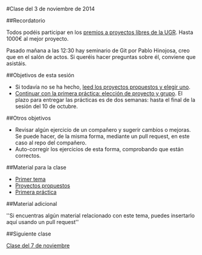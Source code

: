 #Clase del 3 de noviembre de 2014

##Recordatorio

Todos podéis participar en los [premios a proyectos libres de la UGR](http://osl.ugr.es/2014/09/26/premios-a-proyectos-libres-de-la-ugr/). Hasta 1000€ al mejor proyecto.

Pasado mañana a las 12:30 hay seminario de Git por Pablo Hinojosa, creo que en el salón de actos. Si queréis hacer preguntas sobre él, conviene que asistáis.

##Objetivos de esta sesión

* Si todavía no se ha hecho, [leed los proyectos propuestos y elegir uno](../proyectos_propuestos.md). 
* [Continuar con la primera práctica: elección de proyecto y grupo](http://jj.github.io/CC/documentos/practicas/1.Infraestructura). El plazo para entregar las prácticas es de dos semanas: hasta el final de la sesión del 10 de octubre. 

##Otros objetivos

* Revisar algún ejercicio de un compañero y sugerir cambios o mejoras. Se puede hacer, de la misma forma, mediante un pull request, en este caso al repo del compañero.
* Auto-corregir los ejercicios de esta forma, comprobando que están correctos.


##Material para la clase

* [Primer tema](http://jj.github.io/CC/documentos/temas/Intro_concepto_y_soporte_fisico)
* [Proyectos propuestos](../proyectos_propuestos.md)
* [Primera práctica](http://jj.github.io/CC/documentos/practicas/1.Infraestructura)

##Material adicional

''Si encuentras algún material relacionado con este tema, puedes insertarlo aquí usando un pull request''

##Siguiente clase

[Clase del 7 de noviembre](8.md) 
